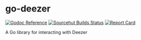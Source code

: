 # go-deezer

[![Godoc Reference](https://img.shields.io/badge/godoc-reference-blue)](https://godoc.org/github.com/erebid/go-deezer)
[![Sourcehut Builds Status](https://builds.sr.ht/~erebid/go-deezer/commits/.build.yml.svg)](https://builds.sr.ht/~erebid/lib/commits/.build.yml)
[![Report Card](https://goreportcard.com/badge/github.com/erebid/go-deezer)](https://goreportcard.com/report/github.com/erebid/go-deezer)

A Go library for interacting with Deezer
